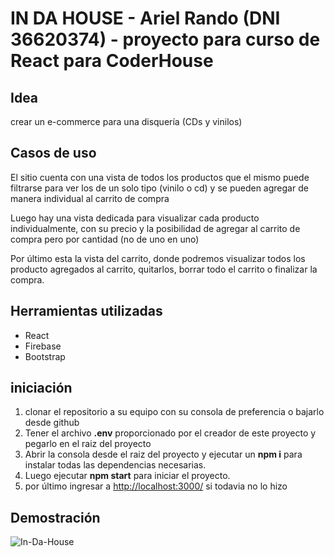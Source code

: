 # IN DA HOUSE - Ariel Rando (DNI 36620374) - proyecto para curso de React para CoderHouse

## Idea
crear un e-commerce para una disquería (CDs y vinilos)

## Casos de uso
El sitio cuenta con una vista de todos los productos que el mismo puede filtrarse para ver los de un solo tipo (vinilo o cd) y se pueden agregar de manera individual al carrito de compra

Luego hay una vista dedicada para visualizar cada producto individualmente, con su precio y la posibilidad de agregar al carrito de compra pero por cantidad (no de uno en uno)

Por último esta la vista del carrito, donde podremos visualizar todos los producto agregados al carrito, quitarlos, borrar todo el carrito o finalizar la compra.

## Herramientas utilizadas
- React
- Firebase
- Bootstrap

## iniciación
1. clonar el repositorio a su equipo con su consola de preferencia o bajarlo desde github
2. Tener el archivo **.env** proporcionado por el creador de este proyecto y pegarlo en el raiz del proyecto
3. Abrir la consola desde el raiz del proyecto y ejecutar un **npm i** para instalar todas las dependencias necesarias.
4. Luego ejecutar **npm start** para iniciar el proyecto.
5. por último ingresar a [http://localhost:3000/](http://localhost:3000/) si todavia no lo hizo

## Demostración

![In-Da-House](https://s6.gifyu.com/images/In-Da-House---Google-Chrome-2021-06-10-00-01-43.gif)

